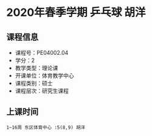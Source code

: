# 2020年春季学期 乒乓球 胡洋






## 课程信息

- 课程号：PE04002.04
- 学分：2
- 教学类型：理论课
- 开课单位：体育教学中心
- 课程类别：硕士
- 课程层次：研究生课程

## 上课时间

```
1~16周 东区体育中心 :5(8,9) 胡洋
```


